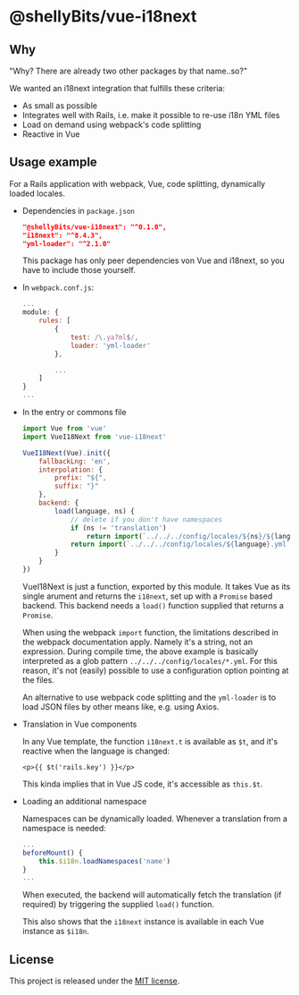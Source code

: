 # @shellyBits/vue-i18next

## Why

"Why? There are already two other packages by that name..so?"

We wanted an i18next integration that fulfills these criteria:

* As small as possible
* Integrates well with Rails, i.e. make it possible to re-use i18n YML files
* Load on demand using webpack's code splitting
* Reactive in Vue


## Usage example

For a Rails application with webpack, Vue, code splitting, dynamically loaded
locales.


  * Dependencies in `package.json`

	```json
	"@shellyBits/vue-i18next": "^0.1.0",
	"i18next": "^8.4.3",
	"yml-loader": "^2.1.0"
	```

	This package has only peer dependencies von Vue and i18next, so you have to
	include those yourself.

  * In `webpack.conf.js`:

	```js
	...
	module: {
		rules: [
			{
				test: /\.ya?ml$/,
				loader: 'yml-loader'
			},

			...
		]
	}
	...
	```

  * In the entry or commons file

	```js
	import Vue from 'vue'
	import VueI18Next from 'vue-i18next'

	VueI18Next(Vue).init({
		fallbackLng: 'en',
		interpolation: {
			prefix: "${",
			suffix: "}"
		},
		backend: {
			load(language, ns) {
				// delete if you don't have namespaces
				if (ns != 'translation')
					return import(`../../../config/locales/${ns}/${language}.yml`)
				return import(`../../../config/locales/${language}.yml`)
			}
		}
	})
	```

	VueI18Next is just a function, exported by this module. It takes Vue as its
	single arument and returns the `i18next`, set up with a `Promise` based
	backend. This backend needs a `load()` function supplied that returns a
	`Promise`.

	When using the webpack `import` function, the limitations described in the
	webpack documentation apply. Namely it's a string, not an expression. During
	compile time, the above example is basically interpreted as a glob pattern
	`../../../config/locales/*.yml`. For this reason, it's not (easily) possible
	to use a configuration option pointing at the files.

	An alternative to use webpack code splitting and the `yml-loader` is to load
	JSON files by other means like, e.g. using Axios.

  * Translation in Vue components

	In any Vue template, the function `i18next.t` is available as `$t`, and it's
	reactive when the language is changed:

	```vue
	<p>{{ $t('rails.key') }}</p>
	```

	This kinda implies that in Vue JS code, it's accessible as `this.$t`.

  * Loading an additional namespace

	Namespaces can be dynamically loaded. Whenever a translation from a
	namespace is needed:

	```js
	...
	beforeMount() {
		this.$i18n.loadNamespaces('name')
	}
	...
	```

	When executed, the backend will automatically fetch the translation (if
	required) by triggering the supplied `load()` function.

	This also shows that the `i18next` instance is available in each Vue
	instance as `$i18n`.


## License

This project is released under the [MIT license](LICENSE).

